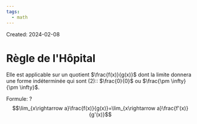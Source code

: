 ```yaml
---
tags:
  - math
---
```

Created: 2024-02-08

# Règle de l'Hôpital

Elle est applicable sur un quotient $\frac{f(x)}{g(x)}$ dont la limite donnera une forme indéterminée qui sont (2):: $\frac{0}{0}$ ou $\frac{\pm \infty}{\pm \infty}$.
<!--SR:!2024-06-06,75,270-->

Formule:
?
$$\lim_{x\rightarrow a}\frac{f(x)}{g(x)}=\lim_{x\rightarrow a}\frac{f'(x)}{g'(x)}$$
<!--SR:!2024-04-09,17,190-->

